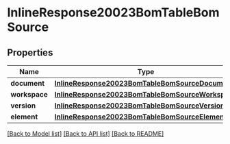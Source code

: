 # InlineResponse20023BomTableBomSource

## Properties
Name | Type | Description | Notes
------------ | ------------- | ------------- | -------------
**document** | [**InlineResponse20023BomTableBomSourceDocument**](InlineResponse20023BomTableBomSourceDocument.md) |  | [optional] 
**workspace** | [**InlineResponse20023BomTableBomSourceWorkspace**](InlineResponse20023BomTableBomSourceWorkspace.md) |  | [optional] 
**version** | [**InlineResponse20023BomTableBomSourceVersion**](InlineResponse20023BomTableBomSourceVersion.md) |  | [optional] 
**element** | [**InlineResponse20023BomTableBomSourceElement**](InlineResponse20023BomTableBomSourceElement.md) |  | [optional] 

[[Back to Model list]](../README.md#documentation-for-models) [[Back to API list]](../README.md#documentation-for-api-endpoints) [[Back to README]](../README.md)


